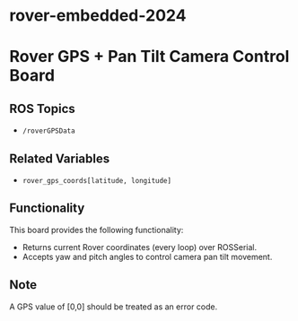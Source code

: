 # rover-embedded-2024

# Rover GPS + Pan Tilt Camera Control Board

## ROS Topics
- `/roverGPSData`

## Related Variables
- `rover_gps_coords[latitude, longitude]`

## Functionality
This board provides the following functionality:
- Returns current Rover coordinates (every loop) over ROSSerial.
- Accepts yaw and pitch angles to control camera pan tilt movement.

## Note
A GPS value of [0,0] should be treated as an error code.
